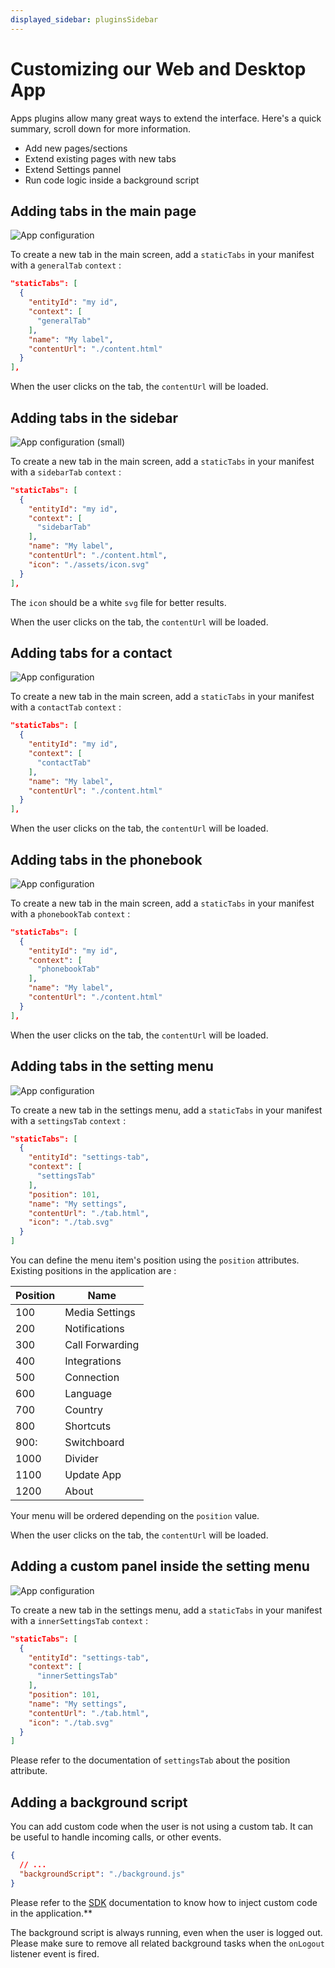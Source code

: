 ```yaml
---
displayed_sidebar: pluginsSidebar
---
```


# Customizing our Web and Desktop App

Apps plugins allow many great ways to extend the interface. Here's a quick summary, scroll down for more information.

- Add new pages/sections
- Extend existing pages with new tabs
- Extend Settings pannel
- Run code logic inside a background script

## Adding tabs in the main page

![App configuration](/img/plugins/ui/app/wda-tab-example.png)

To create a new tab in the main screen, add a `staticTabs` in your manifest with a `generalTab` `context` :
```json
"staticTabs": [
  {
    "entityId": "my id",
    "context": [
      "generalTab"
    ],
    "name": "My label",
    "contentUrl": "./content.html"
  }
],
```

When the user clicks on the tab, the `contentUrl` will be loaded.

## Adding tabs in the sidebar

![App configuration (small)](/img/plugins/ui/app/wda-sidebar.png)

To create a new tab in the main screen, add a `staticTabs` in your manifest with a `sidebarTab` `context` :
```json
"staticTabs": [
  {
    "entityId": "my id",
    "context": [
      "sidebarTab"
    ],
    "name": "My label",
    "contentUrl": "./content.html",
    "icon": "./assets/icon.svg"
  }
],
```

The `icon` should be a white `svg` file for better results.

When the user clicks on the tab, the `contentUrl` will be loaded.

## Adding tabs for a contact

![App configuration](/img/plugins/ui/app/wda-contact.png)

To create a new tab in the main screen, add a `staticTabs` in your manifest with a `contactTab` `context` :
```json
"staticTabs": [
  {
    "entityId": "my id",
    "context": [
      "contactTab"
    ],
    "name": "My label",
    "contentUrl": "./content.html"
  }
],
```

When the user clicks on the tab, the `contentUrl` will be loaded.

## Adding tabs in the phonebook

![App configuration](/img/plugins/ui/app/wda-phonebook.png)

To create a new tab in the main screen, add a `staticTabs` in your manifest with a `phonebookTab` `context` :
```json
"staticTabs": [
  {
    "entityId": "my id",
    "context": [
      "phonebookTab"
    ],
    "name": "My label",
    "contentUrl": "./content.html"
  }
],
```

When the user clicks on the tab, the `contentUrl` will be loaded.

## Adding tabs in the setting menu

![App configuration](/img/plugins/ui/app/wda-settings-menu.png)

To create a new tab in the settings menu, add a `staticTabs` in your manifest with a `settingsTab` `context` :
```json
"staticTabs": [
  {
    "entityId": "settings-tab",
    "context": [
      "settingsTab"
    ],
    "position": 101,
    "name": "My settings",
    "contentUrl": "./tab.html",
    "icon": "./tab.svg"
  }
]
```

You can define the menu item's position using the `position` attributes. Existing positions in the application are :

| Position | Name            |
|----------|-----------------|
| 100      | Media Settings  |
| 200      | Notifications   |
| 300      | Call Forwarding |
| 400      | Integrations    |
| 500      | Connection      |
| 600      | Language        |
| 700      | Country         |
| 800      | Shortcuts       |
| 900:     | Switchboard     |
| 1000     | Divider         |
| 1100     | Update App      |
| 1200     | About           |

Your menu will be ordered depending on the `position` value.

When the user clicks on the tab, the `contentUrl` will be loaded.

## Adding a custom panel inside the setting menu

![App configuration](/img/plugins/ui/app/wda-settings-inner.png)

To create a new tab in the settings menu, add a `staticTabs` in your manifest with a `innerSettingsTab` `context` :
```json
"staticTabs": [
  {
    "entityId": "settings-tab",
    "context": [
      "innerSettingsTab"
    ],
    "position": 101,
    "name": "My settings",
    "contentUrl": "./tab.html",
    "icon": "./tab.svg"
  }
]
```

Please refer to the documentation of `settingsTab` about the position attribute.

## Adding a background script

You can add custom code when the user is not using a custom tab. It can be useful to handle incoming calls, or other events.

```json
{
  // ...
  "backgroundScript": "./background.js"
}
```

Please refer to the [SDK](/docs/sdk-librairies/plugins-js-sdk/plugins-apis) documentation to know how to inject custom code in the application.**

The background script is always running, even when the user is logged out. Please make sure to remove all related background tasks when the `onLogout` listener event is fired.
